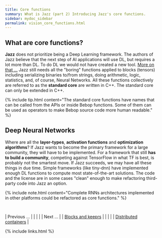 ```yaml
---
title: Core functions
summary: What is Jazz (part 2) Introducing Jazz's core functions.
sidebar: mydoc_sidebar
permalink: vision_core_functions.html
---
```


## What are core functions?

**Jazz** does not prioritize being a Deep Learning framework. The authors of Jazz believe that the next step of AI applications will use
DL, but requires a lot more than DL. To do DL we would not have created a new tool. [More on that ...](/kaalam/)
Jazz still needs all the "boring" functions applied to blocks (tensors) including serializing binaries to/from strings, doing arithmetic,
logic, statistics, and, of course, Neural Networks. All these functions collectively are referred to as the **standard core** are written in
C++. The standard core can only be extended in C++.

{% include tip.html content="The standard core functions have names that can be called from the APIs or inside Bebop functions. Some of
them can be used as operators to make Bebop source code more human readable." %}


## Deep Neural Networks

Where are all the **layer-types**, **activation functions** and **optimization algorithms**? If Jazz wants to become the primary framework
for a large community, they will have to be implemented. For a framework that still **has to build a community**, competing against TensorFlow
in what TF is best, is probably not the smartest move. If Jazz succeeds, we may have all these things in due time. Simple frameworks (like
tiny-dnn) have implemented enough DL functions to compute most state-of-the-art solutions. The code and the license are in some cases
"clean" enough to make refactoring third-party code into Jazz an option.

{% include note.html content="Complete RNNs architectures implemented in other platforms could be refactored as core functions." %}

<br/>

| <span class="label label-default">Previous ...</span> | | | | | <span class="label label-info">Next ...</span> |
| [Blocks and keeprs](vision_blocks_keeprs.html) | | | | | [Distributed containers](vision_distributed_containers.html) |

{% include links.html %}
